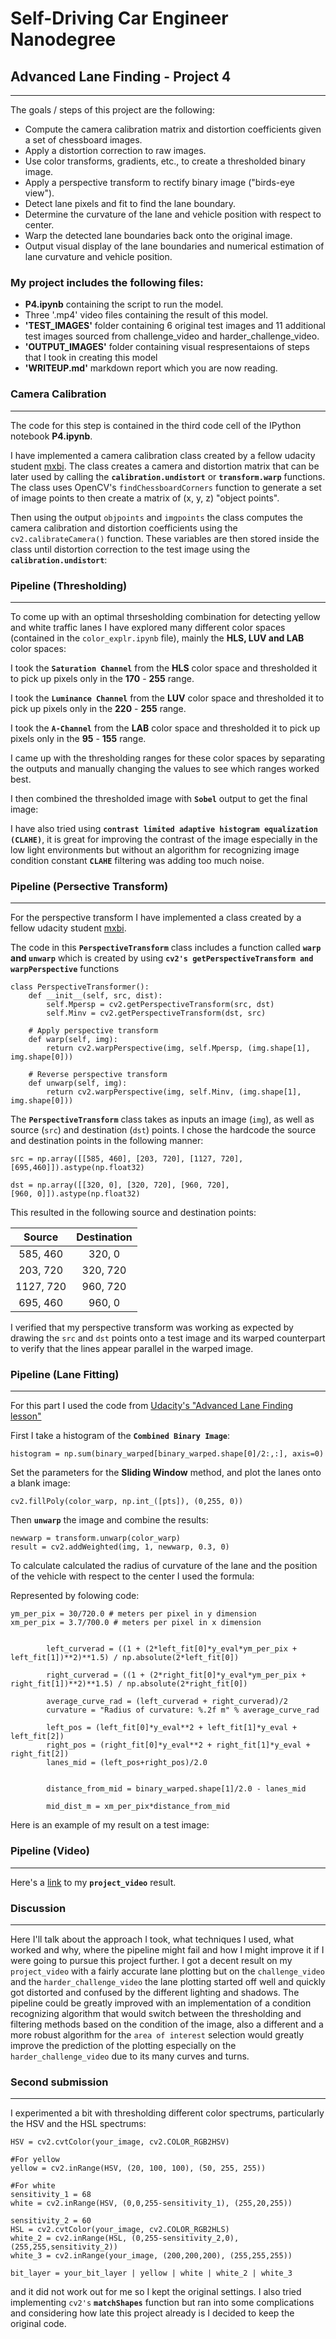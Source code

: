 
# Self-Driving Car Engineer Nanodegree

## Advanced Lane Finding - Project 4

---


The goals / steps of this project are the following:

* Compute the camera calibration matrix and distortion coefficients given a set of chessboard images.
* Apply a distortion correction to raw images.
* Use color transforms, gradients, etc., to create a thresholded binary image.
* Apply a perspective transform to rectify binary image ("birds-eye view").
* Detect lane pixels and fit to find the lane boundary.
* Determine the curvature of the lane and vehicle position with respect to center.
* Warp the detected lane boundaries back onto the original image.
* Output visual display of the lane boundaries and numerical estimation of lane curvature and vehicle position.


### My project includes the following files:
* **P4.ipynb** containing the script to run the model.
* Three '.mp4' video files containing the result of this model.
* **'TEST_IMAGES'**  folder containing 6 original test images and 11 additional test images sourced from challenge_video and harder_challenge_video.
* **'OUTPUT_IMAGES'** folder containing visual respresentaions of steps that I took in creating this model
* **'WRITEUP.md'** markdown report which you are now reading.


### Camera Calibration 
---

The code for this step is contained in the third code cell of the IPython notebook **P4.ipynb**.

I have implemented a camera calibration class created by a fellow udacity student [mxbi](https://github.com/mxbi/advanced-lane-line-detection). The class creates a camera and distortion matrix that can be later used by calling the **`calibration.undistort`** or **`transform.warp`** functions. The class uses OpenCV's `findChessboardCorners` function to generate a set of image points to then create a matrix of (x, y, z) "object points".  

Then using the output `objpoints` and `imgpoints` the class computes the camera calibration and distortion coefficients using the `cv2.calibrateCamera()` function.  These variables are then stored inside the class until  distortion correction to the test image using the **`calibration.undistort`**:


### Pipeline (Thresholding)
---

To come up with an optimal thrsesholding combination for detecting yellow and white traffic lanes I have explored many different color spaces (contained in the `color_explr.ipynb` file), mainly the **HLS, LUV and LAB** color spaces:

I took the **`Saturation Channel`** from the **HLS** color space and thresholded it to pick up pixels only in the **170** - **255** range.

I took the **`Luminance Channel`** from the **LUV** color space and thresholded it to pick up pixels only in the **220** - **255** range.

I took the **`A-Channel`** from the **LAB** color space and thresholded it to pick up pixels only in the **95** - **155** range.

I came up with the thresholding ranges for these color spaces by separating the outputs and manually changing the values to see which ranges worked best.


I then combined the thresholded image with **`Sobel`** output to get the final image:


I have also tried using  **`contrast limited adaptive histogram equalization (CLAHE)`**, it is great for improving the contrast of the image especially in the low light environments but without an algorithm for recognizing image condition constant **`CLAHE`** filtering was adding too much noise.


### Pipeline (Persective Transform)
---

For the perspective transform I have implemented a class created by a fellow udacity student [mxbi](https://github.com/mxbi/advanced-lane-line-detection).

The code in this **`PerspectiveTransform`** class includes a function called **`warp` and `unwarp`** which is created by using **`cv2's getPerspectiveTransform and warpPerspective`** functions

```
class PerspectiveTransformer():
    def __init__(self, src, dist):
        self.Mpersp = cv2.getPerspectiveTransform(src, dst)
        self.Minv = cv2.getPerspectiveTransform(dst, src)
        
    # Apply perspective transform
    def warp(self, img):
        return cv2.warpPerspective(img, self.Mpersp, (img.shape[1], img.shape[0]))
    
    # Reverse perspective transform
    def unwarp(self, img):
        return cv2.warpPerspective(img, self.Minv, (img.shape[1], 
img.shape[0]))
```

The **`PerspectiveTransform`** class takes as inputs an image (`img`), as well as source (`src`) and destination (`dst`) points.  I chose the hardcode the source and destination points in the following manner:

```
src = np.array([[585, 460], [203, 720], [1127, 720], [695,460]]).astype(np.float32) 

dst = np.array([[320, 0], [320, 720], [960, 720],
[960, 0]]).astype(np.float32)

```
This resulted in the following source and destination points:

| Source        | Destination   | 
|:-------------:|:-------------:| 
| 585, 460      | 320, 0        | 
| 203, 720      | 320, 720      |
| 1127, 720     | 960, 720      |
| 695, 460      | 960, 0        |

I verified that my perspective transform was working as expected by drawing the `src` and `dst` points onto a test image and its warped counterpart to verify that the lines appear parallel in the warped image.


### Pipeline (Lane Fitting)
---

For this part I used the code from [Udacity's "Advanced Lane Finding lesson"](https://classroom.udacity.com)

First I take a histogram of the **`Combined Binary Image`**:
```
histogram = np.sum(binary_warped[binary_warped.shape[0]/2:,:], axis=0)
```
Set the parameters for the **Sliding Window** method, and plot the lanes onto a blank image:
```
cv2.fillPoly(color_warp, np.int_([pts]), (0,255, 0))
```
Then **`unwarp`** the image and combine the results:
```
newwarp = transform.unwarp(color_warp)
result = cv2.addWeighted(img, 1, newwarp, 0.3, 0)
```
To calculate calculated the radius of curvature of the lane and the position of the vehicle with respect to the center I used the formula:

Represented by folowing code:
```
ym_per_pix = 30/720.0 # meters per pixel in y dimension
xm_per_pix = 3.7/700.0 # meters per pixel in x dimension
        

        left_curverad = ((1 + (2*left_fit[0]*y_eval*ym_per_pix + left_fit[1])**2)**1.5) / np.absolute(2*left_fit[0])

        right_curverad = ((1 + (2*right_fit[0]*y_eval*ym_per_pix + right_fit[1])**2)**1.5) / np.absolute(2*right_fit[0])

        average_curve_rad = (left_curverad + right_curverad)/2
        curvature = "Radius of curvature: %.2f m" % average_curve_rad

        left_pos = (left_fit[0]*y_eval**2 + left_fit[1]*y_eval + left_fit[2])
        right_pos = (right_fit[0]*y_eval**2 + right_fit[1]*y_eval + right_fit[2])
        lanes_mid = (left_pos+right_pos)/2.0
        
        
        distance_from_mid = binary_warped.shape[1]/2.0 - lanes_mid
        
        mid_dist_m = xm_per_pix*distance_from_mid
```

Here is an example of my result on a test image:


### Pipeline (Video)
---

Here's a [link](./project_video_out.mp4) to my **`project_video`** result.

### Discussion
---

Here I'll talk about the approach I took, what techniques I used, what worked and why, where the pipeline might fail and how I might improve it if I were going to pursue this project further. I got a decent result on my `project_video` with a fairly accurate lane plotting but on the `challenge_video` and the `harder_challenge_video` the lane plotting started off well and quickly got distorted and confused by the different lighting and shadows. The pipeline could be greatly improved with an implementation of a condition recognizing algorithm that would switch between the thresholding and filtering methods based on the condition of the image, also a different and a more robust algorithm for the `area of interest` selection would greatly improve the prediction of the plotting especially on the `harder_challenge_video` due to its many curves and turns. 

### Second submission
---

I experimented a bit with thresholding different color spectrums, particularly the HSV and the HSL spectrums:

```
HSV = cv2.cvtColor(your_image, cv2.COLOR_RGB2HSV)

#For yellow
yellow = cv2.inRange(HSV, (20, 100, 100), (50, 255, 255))

#For white
sensitivity_1 = 68
white = cv2.inRange(HSV, (0,0,255-sensitivity_1), (255,20,255))

sensitivity_2 = 60
HSL = cv2.cvtColor(your_image, cv2.COLOR_RGB2HLS)
white_2 = cv2.inRange(HSL, (0,255-sensitivity_2,0), (255,255,sensitivity_2))
white_3 = cv2.inRange(your_image, (200,200,200), (255,255,255))

bit_layer = your_bit_layer | yellow | white | white_2 | white_3
```

and it did not work out for me so I kept the original settings. I also tried implementing `cv2's` **`matchShapes`** function but ran into some complications and considering how late this project already is I decided to keep the original code.
